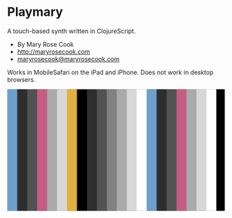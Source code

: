 # Playmary

A touch-based synth written in ClojureScript.

* By Mary Rose Cook
* http://maryrosecook.com
* maryrosecook@maryrosecook.com

Works in MobileSafari on the iPad and iPhone.  Does not work in desktop browsers.

![A screenshot of the app](screenshot.png)
